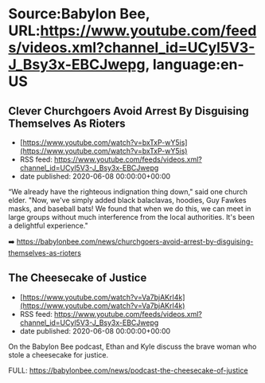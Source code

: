 # Source:Babylon Bee, URL:https://www.youtube.com/feeds/videos.xml?channel_id=UCyl5V3-J_Bsy3x-EBCJwepg, language:en-US

## Clever Churchgoers Avoid Arrest By Disguising Themselves As Rioters
 - [https://www.youtube.com/watch?v=bxTxP-wY5is](https://www.youtube.com/watch?v=bxTxP-wY5is)
 - RSS feed: https://www.youtube.com/feeds/videos.xml?channel_id=UCyl5V3-J_Bsy3x-EBCJwepg
 - date published: 2020-06-08 00:00:00+00:00

“We already have the righteous indignation thing down," said one church elder. "Now, we've simply added black balaclavas, hoodies, Guy Fawkes masks, and baseball bats! We found that when we do this, we can meet in large groups without much interference from the local authorities. It's been a delightful experience."

➡️ https://babylonbee.com/news/churchgoers-avoid-arrest-by-disguising-themselves-as-rioters

## The Cheesecake of Justice
 - [https://www.youtube.com/watch?v=Va7bjAKrI4k](https://www.youtube.com/watch?v=Va7bjAKrI4k)
 - RSS feed: https://www.youtube.com/feeds/videos.xml?channel_id=UCyl5V3-J_Bsy3x-EBCJwepg
 - date published: 2020-06-08 00:00:00+00:00

On the Babylon Bee podcast, Ethan and Kyle discuss the brave woman who stole a cheesecake for justice. 

FULL: https://babylonbee.com/news/podcast-the-cheesecake-of-justice


